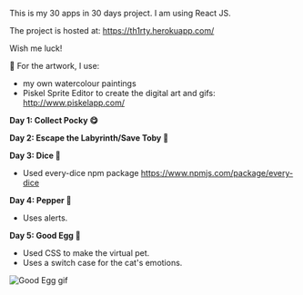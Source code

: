 
This is my 30 apps in 30 days project. I am using React JS.

The project is hosted at: https://th1rty.herokuapp.com/

Wish me luck!


🎨 For the artwork, I use:
- my own watercolour paintings
- Piskel Sprite Editor to create the digital art and gifs: http://www.piskelapp.com/

<b>Day 1: Collect Pocky 😋</b>


<b>Day 2: Escape the Labyrinth/Save Toby 👶</b>


<b>Day 3: Dice 🎲</b>
- Used every-dice npm package https://www.npmjs.com/package/every-dice


<b>Day 4: Pepper 🤖</b>
- Uses alerts.

<b>Day 5: Good Egg 🥚</b>
- Used CSS to make the virtual pet.
- Uses a switch case for the cat's emotions.

![Good Egg gif](https://media.giphy.com/media/l0IydJ8PcTC3dBtpS/giphy.gif "Good Egg in action!")
